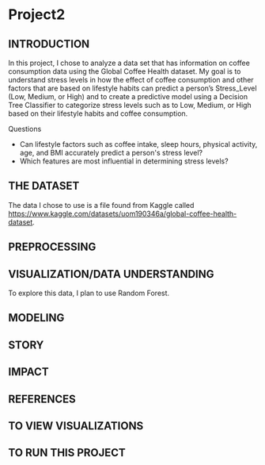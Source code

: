 # Project2

## INTRODUCTION
In this project, I chose to analyze a data set that has information on coffee consumption data using the Global Coffee Health dataset. My goal is to understand stress levels in how the effect of coffee consumption and other factors that are based on lifestyle habits can predict a person’s Stress_Level (Low, Medium, or High) and to create a predictive model using a Decision Tree Classifier to categorize stress levels such as to Low, Medium, or High based on their lifestyle habits and coffee consumption. 

Questions 
- Can lifestyle factors such as coffee intake, sleep hours, physical activity, age, and BMI accurately predict a person's stress level?
- Which features are most influential in determining stress levels?

## THE DATASET
The data I chose to use is a file found from Kaggle called https://www.kaggle.com/datasets/uom190346a/global-coffee-health-dataset.


## PREPROCESSING


## VISUALIZATION/DATA UNDERSTANDING
To explore this data, I plan to use Random Forest.

## MODELING


## STORY


## IMPACT

## REFERENCES

## TO VIEW VISUALIZATIONS

## TO RUN THIS PROJECT





